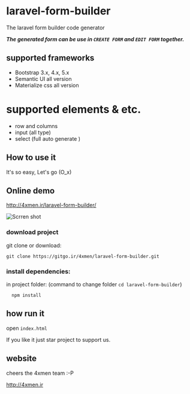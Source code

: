 # laravel-form-builder
The laravel form builder code generator
 
**_The generated form can be use in `CREATE FORM` and `EDIT FORM` together._**
 
## supported frameworks
- Bootstrap 3.x, 4.x, 5.x
- Semantic UI all version
- Materialize css all version 

# supported elements & etc.
- row and columns
- input (all type)
- select (full auto generate )



## How to use it
It's so easy, Let's go (O_x)
 
 ## Online demo
http://4xmen.ir/laravel-form-builder/



![Scrren shot](laravel-form-bulider-code-screen-shot.png?raw=true "Scrrenshot")



### download project
git clone or download: 

```shell script
git clone https://gitgo.ir/4xmen/laravel-form-builder.git
```

### install dependencies:
in project folder: (command to change folder `cd laravel-form-builder`)
```shell script
  npm install
 ```

## how run it
open `index.html`

If you like it just star project to support us. 

## website

cheers the 4xmen team :-P

http://4xmen.ir
